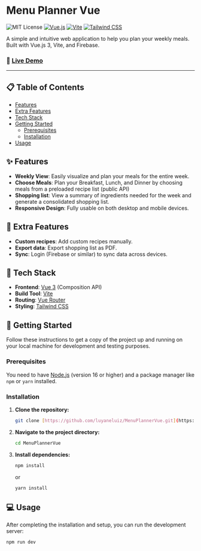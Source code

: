 # Menu Planner Vue

![MIT License](https://img.shields.io/badge/License-MIT-green.svg)
[![Vue.js](https://img.shields.io/badge/Vue.js-3-4FC08D?style=flat-square&logo=vue.js)](https://vuejs.org/)
[![Vite](https://img.shields.io/badge/Vite-5-646CFF?style=flat-square&logo=vite)](https://vitejs.dev/)
[![Tailwind CSS](https://img.shields.io/badge/Tailwind_CSS-4-38B2AC?style=flat-square&logo=tailwind-css)](https://tailwindcss.com/)

A simple and intuitive web application to help you plan your weekly meals. Built with Vue.js 3, Vite, and Firebase.

### 🚀 [Live Demo](https://menu-planner-vue.vercel.app/)

---

## 📋 Table of Contents

* [Features](#-features)
* [Extra Features](#-extra-features)
* [Tech Stack](#-tech-stack)
* [Getting Started](#-getting-started)
    * [Prerequisites](#prerequisites)
    * [Installation](#installation)
* [Usage](#-usage)

## ✨ Features

* **Weekly View**: Easily visualize and plan your meals for the entire week.
* **Choose Meals**: Plan your Breakfast, Lunch, and Dinner by choosing meals from a preloaded recipe list (public API)
* **Shopping list**: View a summary of ingredients needed for the week and generate a consolidated shopping list.
* **Responsive Design**: Fully usable on both desktop and mobile devices.

## 🌱 Extra Features

* **Custom recipes**: Add custom recipes manually.
* **Export data**: Export shopping list as PDF.
* **Sync**: Login (Firebase or similar) to sync data across devices.

## 🚀 Tech Stack

* **Frontend**: [Vue 3](https://vuejs.org/) (Composition API)
* **Build Tool**: [Vite](https://vitejs.dev/)
* **Routing**: [Vue Router](https://router.vuejs.org/)
* **Styling**: [Tailwind CSS](https://tailwindcss.com/)

## 🏁 Getting Started

Follow these instructions to get a copy of the project up and running on your local machine for development and testing purposes.

### Prerequisites

You need to have [Node.js](https://nodejs.org/) (version 16 or higher) and a package manager like `npm` or `yarn` installed.

### Installation

1.  **Clone the repository:**
    ```sh
    git clone [https://github.com/luyaneluiz/MenuPlannerVue.git](https://github.com/luyaneluiz/MenuPlannerVue.git)
    ```

2.  **Navigate to the project directory:**
    ```sh
    cd MenuPlannerVue
    ```

3.  **Install dependencies:**
    ```sh
    npm install
    ```
    or
    ```sh
    yarn install
    ```

## 💻 Usage

After completing the installation and setup, you can run the development server:

```sh
npm run dev
